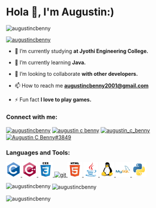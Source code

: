 <h1 align="left">Hola 👋, I'm Augustin:)</h1>
<p align="left"> <img src="https://komarev.com/ghpvc/?username=augustincbenny&label=Profile%20views&color=0e75b6&style=flat" alt="augustincbenny" /> </p>

<p align="left"> <a href="https://twitter.com/augustincbenny" target="blank"><img src="https://img.shields.io/twitter/follow/augustincbenny?logo=twitter&style=for-the-badge" alt="augustincbenny" /></a> </p>

- 🔭 I’m currently studying **at Jyothi Engineering College.**

- 🌱 I’m currently learning **Java.**

- 👯 I’m looking to collaborate **with other developers.**

- 📫 How to reach me **augustincbenny2001@gmail.com**

- ⚡ Fun fact **I love to play games.**

<h3 align="left">Connect with me:</h3>
<p align="left">
<a href="https://twitter.com/augustincbenny" target="blank"><img align="center" src="https://raw.githubusercontent.com/rahuldkjain/github-profile-readme-generator/master/src/images/icons/Social/twitter.svg" alt="augustincbenny" height="30" width="40" /></a>
<a href="https://linkedin.com/in/augustin c benny" target="blank"><img align="center" src="https://raw.githubusercontent.com/rahuldkjain/github-profile-readme-generator/master/src/images/icons/Social/linked-in-alt.svg" alt="augustin c benny" height="30" width="40" /></a>
<a href="https://instagram.com/augustin_c_benny" target="blank"><img align="center" src="https://raw.githubusercontent.com/rahuldkjain/github-profile-readme-generator/master/src/images/icons/Social/instagram.svg" alt="augustin_c_benny" height="30" width="40" /></a>
<a href="https://discord.gg/Augustin C Benny#3849" target="blank"><img align="center" src="https://raw.githubusercontent.com/rahuldkjain/github-profile-readme-generator/master/src/images/icons/Social/discord.svg" alt="Augustin C Benny#3849" height="30" width="40" /></a>
</p>

<h3 align="left">Languages and Tools:</h3>
<p align="left"> <a href="https://www.cprogramming.com/" target="_blank" rel="noreferrer"> <img src="https://raw.githubusercontent.com/devicons/devicon/master/icons/c/c-original.svg" alt="c" width="40" height="40"/> </a> <a href="https://www.w3schools.com/cpp/" target="_blank" rel="noreferrer"> <img src="https://raw.githubusercontent.com/devicons/devicon/master/icons/cplusplus/cplusplus-original.svg" alt="cplusplus" width="40" height="40"/> </a> <a href="https://www.w3schools.com/css/" target="_blank" rel="noreferrer"> <img src="https://raw.githubusercontent.com/devicons/devicon/master/icons/css3/css3-original-wordmark.svg" alt="css3" width="40" height="40"/> </a> <a href="https://git-scm.com/" target="_blank" rel="noreferrer"> <img src="https://www.vectorlogo.zone/logos/git-scm/git-scm-icon.svg" alt="git" width="40" height="40"/> </a> <a href="https://www.w3.org/html/" target="_blank" rel="noreferrer"> <img src="https://raw.githubusercontent.com/devicons/devicon/master/icons/html5/html5-original-wordmark.svg" alt="html5" width="40" height="40"/> </a> <a href="https://www.java.com" target="_blank" rel="noreferrer"> <img src="https://raw.githubusercontent.com/devicons/devicon/master/icons/java/java-original.svg" alt="java" width="40" height="40"/> </a> <a href="https://www.linux.org/" target="_blank" rel="noreferrer"> <img src="https://raw.githubusercontent.com/devicons/devicon/master/icons/linux/linux-original.svg" alt="linux" width="40" height="40"/> </a> <a href="https://www.mysql.com/" target="_blank" rel="noreferrer"> <img src="https://raw.githubusercontent.com/devicons/devicon/master/icons/mysql/mysql-original-wordmark.svg" alt="mysql" width="40" height="40"/> </a> <a href="https://www.python.org" target="_blank" rel="noreferrer"> <img src="https://raw.githubusercontent.com/devicons/devicon/master/icons/python/python-original.svg" alt="python" width="40" height="40"/> </a> </p>

<p><img align="left" src="https://github-readme-stats.vercel.app/api/top-langs?username=augustincbenny&show_icons=true&locale=en&layout=compact" alt="augustincbenny" /></p>

<p>&nbsp;<img align="center" src="https://github-readme-stats.vercel.app/api?username=augustincbenny&show_icons=true&locale=en" alt="augustincbenny" /></p>

<p><img align="center" src="https://github-readme-streak-stats.herokuapp.com/?user=augustincbenny&" alt="augustincbenny" /></p>

